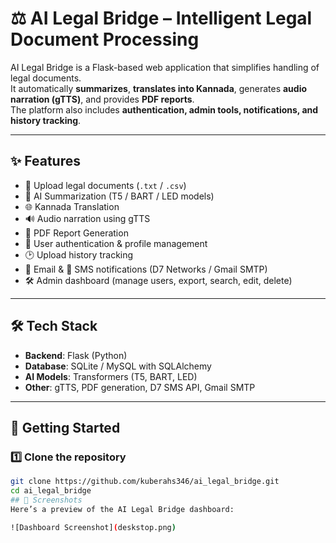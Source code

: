 # ⚖️ AI Legal Bridge – Intelligent Legal Document Processing  

AI Legal Bridge is a Flask-based web application that simplifies handling of legal documents.  
It automatically **summarizes**, **translates into Kannada**, generates **audio narration (gTTS)**, and provides **PDF reports**.  
The platform also includes **authentication, admin tools, notifications, and history tracking**.  

---

## ✨ Features  

- 📂 Upload legal documents (`.txt` / `.csv`)  
- 🤖 AI Summarization (T5 / BART / LED models)  
- 🌐 Kannada Translation  
- 🔊 Audio narration using gTTS  
- 📄 PDF Report Generation  
- 👤 User authentication & profile management  
- 🕑 Upload history tracking  
- 📧 Email & 📱 SMS notifications (D7 Networks / Gmail SMTP)  
- 🛠️ Admin dashboard (manage users, export, search, edit, delete)  

---

## 🛠️ Tech Stack  

- **Backend**: Flask (Python)  
- **Database**: SQLite / MySQL with SQLAlchemy  
- **AI Models**: Transformers (T5, BART, LED)  
- **Other**: gTTS, PDF generation, D7 SMS API, Gmail SMTP  

---

## 🚀 Getting Started  

### 1️⃣ Clone the repository  
```bash
git clone https://github.com/kuberahs346/ai_legal_bridge.git
cd ai_legal_bridge
## 📸 Screenshots
Here’s a preview of the AI Legal Bridge dashboard:

![Dashboard Screenshot](deskstop.png)

